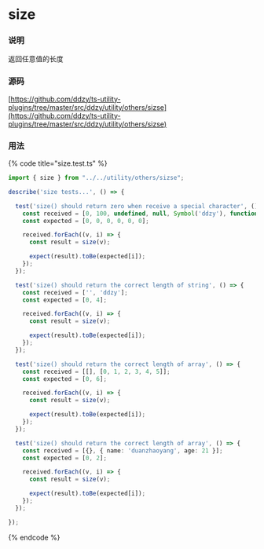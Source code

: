 # size

### 说明

返回任意值的长度

### 源码

[https://github.com/ddzy/ts-utility-plugins/tree/master/src/ddzy/utility/others/sizse](https://github.com/ddzy/ts-utility-plugins/tree/master/src/ddzy/utility/others/sizse)

### 用法

{% code title="size.test.ts" %}
```typescript
import { size } from "../../utility/others/sizse";

describe('size tests...', () => {

  test('size() should return zero when receive a special character', () => {
    const received = [0, 100, undefined, null, Symbol('ddzy'), function () { }];
    const expected = [0, 0, 0, 0, 0, 0];

    received.forEach((v, i) => {
      const result = size(v);

      expect(result).toBe(expected[i]);
    });
  });

  test('size() should return the correct length of string', () => {
    const received = ['', 'ddzy'];
    const expected = [0, 4];

    received.forEach((v, i) => {
      const result = size(v);

      expect(result).toBe(expected[i]);
    });
  });

  test('size() should return the correct length of array', () => {
    const received = [[], [0, 1, 2, 3, 4, 5]];
    const expected = [0, 6];

    received.forEach((v, i) => {
      const result = size(v);

      expect(result).toBe(expected[i]);
    });
  });

  test('size() should return the correct length of array', () => {
    const received = [{}, { name: 'duanzhaoyang', age: 21 }];
    const expected = [0, 2];

    received.forEach((v, i) => {
      const result = size(v);

      expect(result).toBe(expected[i]);
    });
  });

});
```
{% endcode %}

